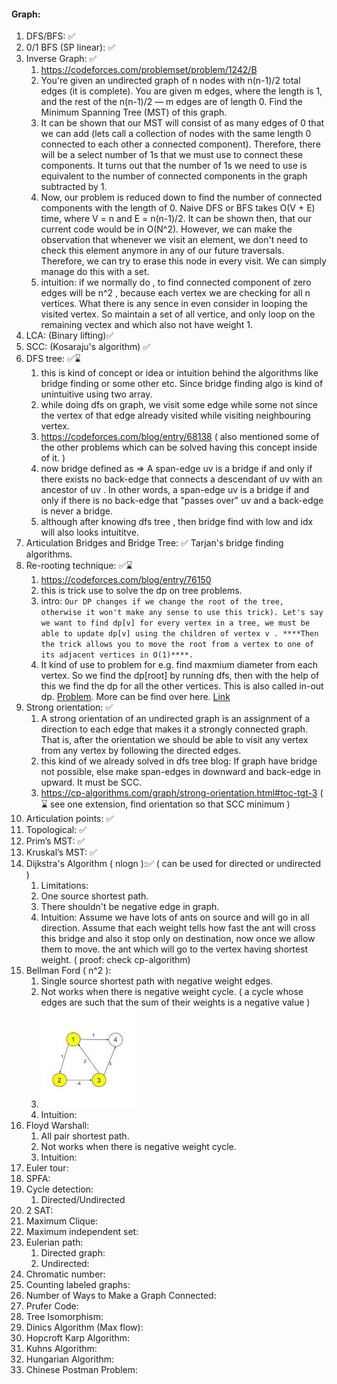 #### Graph:
1. DFS/BFS: ✅ 
2. 0/1 BFS (SP linear): ✅ 
3. Inverse Graph: ✅
   1. https://codeforces.com/problemset/problem/1242/B
   2. You're given an undirected graph of n nodes with n(n-1)/2 total edges (it is complete). You are given m edges, where the length is 1, and the rest of the n(n-1)/2 — m edges are of length 0. Find the Minimum Spanning Tree (MST) of this graph.
   3. It can be shown that our MST will consist of as many edges of 0 that we can add (lets call a collection of nodes with the same length 0 connected to each other a connected component). Therefore, there will be a select number of 1s that we must use to connect these components. It turns out that the number of 1s we need to use is equivalent to the number of connected components in the graph subtracted by 1.
   4. Now, our problem is reduced down to find the number of connected components with the length of 0. Naive DFS or BFS takes O(V + E) time, where V = n and E = n(n-1)/2. It can be shown then, that our current code would be in O(N^2). However, we can make the observation that whenever we visit an element, we don't need to check this element anymore in any of our future traversals. Therefore, we can try to erase this node in every visit. We can simply manage do this with a set.
   5. intuition: if we normally do , to find connected component of zero edges will be n^2 , because each vertex we are checking for all n vertices. What there is any sence in even consider in looping the visited vertex. So maintain a set of all vertice, and only loop on the remaining vectex and which also not have weight 1. 
4. LCA: (Binary lifting)✅
5. SCC: (Kosaraju's algorithm) ✅ 
6. DFS tree: ✅⌛
   1. this is kind of concept or idea or intuition behind the algorithms like bridge finding or some other etc. Since bridge finding algo is kind of unintuitive using two array.
   2. while doing dfs on graph, we visit some edge while some not since the vertex of that edge already visited while visiting neighbouring vertex. 
   3. https://codeforces.com/blog/entry/68138 ( also mentioned some of the other problems which can be solved having this concept inside of it. )
   4. now bridge defined as =>  A span-edge uv is a bridge if and only if there exists no back-edge that connects a descendant of uv with an ancestor of uv . In other words, a span-edge uv is a bridge if and only if there is no back-edge that "passes over" uv and a back-edge is never a bridge.
   5. although after knowing dfs tree , then bridge find with low and idx will also looks intuititve.
7. Articulation Bridges and Bridge Tree: ✅  Tarjan's bridge finding algorithms.
8. Re-rooting technique: ✅⌛
   1. https://codeforces.com/blog/entry/76150
   2. this is trick use to solve the dp on tree problems.
   3. intro: 
``
      Our DP changes if we change the root of the tree, otherwise it won't make any sense to use this trick). Let's say we want to find dp[v] for every vertex in a tree, we must be able to update dp[v] using the children of vertex v . ****Then the trick allows you to move the root from a vertex to one of its adjacent vertices in O(1)****.
`` 
   4. It kind of use to problem for e.g. find maxmium diameter from each vertex. So we find the dp[root] by running dfs, then with the help of this we find the dp for all the other vertices. This is also called in-out dp. [Problem](https://codeforces.com/contest/1187/problem/E). More can be find over here. [Link](https://codeforces.com/blog/entry/20935)  
9. Strong orientation: ✅
   1. A strong orientation of an undirected graph is an assignment of a direction to each edge that makes it a strongly connected graph. That is, after the orientation we should be able to visit any vertex from any vertex by following the directed edges.
   2. this kind of we already solved in dfs tree blog: If graph have bridge not possible, else make span-edges in downward and back-edge in upward. It must be SCC.
   3. https://cp-algorithms.com/graph/strong-orientation.html#toc-tgt-3 ( ⌛ see one extension, find orientation so that SCC minimum )
10. Articulation points: ✅
11. Topological: ✅
12. Prim’s MST: ✅
13. Kruskal’s MST: ✅
14. Dijkstra's Algorithm ( nlogn ):✅ ( can be used for directed or undirected ) 
    1. Limitations:
    2. One source shortest path.
    3. There shouldn't be negative edge in graph.
    4. Intuition: Assume we have lots of ants on source and will go in all direction. Assume that each weight tells how fast the ant will cross this bridge and also it stop only on destination, now once we allow them to move. the ant which will go to the vertex having shortest weight. ( proof: check cp-algorithm)  
15. Bellman Ford ( n^2 ):
    1. Single source shortest path with negative weight edges.
    2. Not works when there is negative weight cycle. ( a cycle whose edges are such that the sum of their weights is a negative value )
    3. ![img.png](img.png)
    4. Intuition: 
16. Floyd Warshall:
    1. All pair shortest path.
    2. Not works when there is negative weight cycle.
    3. Intuition:
17. Euler tour:
18. SPFA:
19. Cycle detection:
    1. Directed/Undirected
20. 2 SAT:
21. Maximum Clique:
22. Maximum independent set:
23. Eulerian path:
    1. Directed graph:
    2. Undirected:
24. Chromatic number:
25. Counting labeled graphs:
26. Number of Ways to Make a Graph Connected:
27. Prufer Code:
28. Tree Isomorphism:
29. Dinics Algorithm (Max flow):
30. Hopcroft Karp Algorithm:
31. Kuhns Algorithm:
32. Hungarian Algorithm:
33. Chinese Postman Problem:
